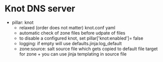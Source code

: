 # Knot DNS server

+ pillar: knot
  + relaxed (order does not matter) knot.conf yaml 
  + automatic check of zone files before udpate of files
  + to disable a configured knot, set pillar['knot:enabled']= false
  + logging: if empty will use defaults.jinja:log_default
  + zone:source: salt source file which gets copied to default file target for zone
        + you can use jinja templating in source file
